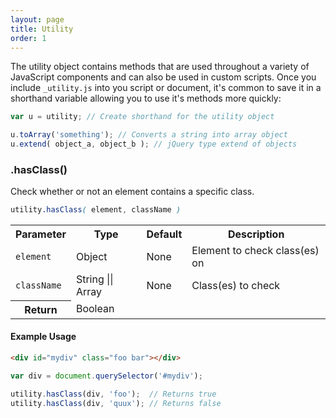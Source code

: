 ```yaml
---
layout: page
title: Utility
order: 1
---
```


The utility object contains methods that are used throughout a variety of JavaScript components and can also be used in custom scripts. Once you include `_utility.js` into you script or document, it's common to save it in a shorthand variable allowing you to use it's methods more quickly:

```js
var u = utility; // Create shorthand for the utility object

u.toArray('something'); // Converts a string into array object
u.extend( object_a, object_b ); // jQuery type extend of objects
```

<section class="js-method" markdown="1">

### .hasClass()

Check whether or not an element contains a specific class.

```scss
utility.hasClass( element, className )
```
<table class="table table-docs">
  <tr>
    <th>Parameter</th>
    <th>Type</th>
    <th>Default</th>
    <th>Description</th>
  </tr>
  <tr>
    <td><code>element</code></td>
    <td>Object</td>
    <td><span class="text-soften">None</span></td>
    <td>Element to check class(es) on</td>
  </tr>
  <tr>
    <td><code>className</code></td>
    <td>String || Array</td>
    <td><span class="text-soften">None</span></td>
    <td>Class(es) to check</td>
  </tr>
  <tr>
    <th>Return</th>
    <td colspan="3">Boolean</td>
  </tr>
</table>

#### Example Usage

```html
<div id="mydiv" class="foo bar"></div>
```

```js
var div = document.querySelector('#mydiv');

utility.hasClass(div, 'foo');  // Returns true
utility.hasClass(div, 'quux'); // Returns false
```

</section>
